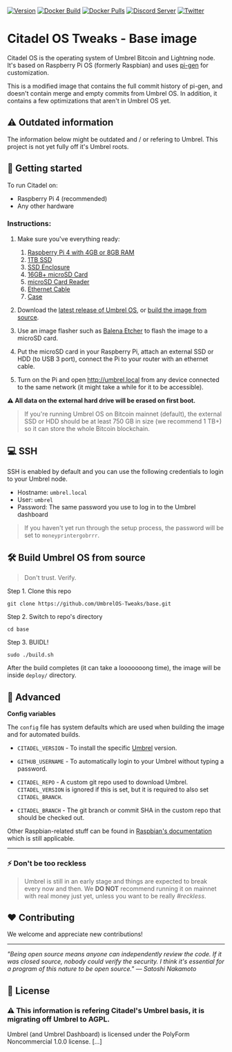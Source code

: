 [![Version](https://img.shields.io/github/v/release/rubcitadel/dashboard?color=%235351FB&label=version)](https://github.com/runcitadel/dashboard/releases)
[![Docker Build](https://img.shields.io/github/workflow/status/runcitadel/umbrel-dashboard/Docker%20build%20on%20push?color=%235351FB)](https://github.com/runcitadel/dashboard/actions?query=workflow%3A"Docker+build+on+push")
[![Docker Pulls](https://img.shields.io/docker/pulls/runcitadel/dashboard?color=%235351FB)](https://hub.docker.com/repository/registry-1.docker.io/runcitadel/dashboard/tags?page=1)
[![Discord Server](https://img.shields.io/badge/Community%20Chat-Discord-%235351FB)](https://discord.gg/6U3kM2cjdB)
[![Twitter](https://img.shields.io/twitter/follow/runcitadel?style=social)](https://twitter.com/runcitadel)


# Citadel OS Tweaks - Base image

Citadel OS is the operating system of Umbrel Bitcoin and Lightning node. It's based on Raspberry Pi OS (formerly Raspbian) and uses [pi-gen](https://github.com/RPi-Distro/pi-gen) for customization.

This is a modified image that contains the full commit history of pi-gen, and doesn't contain merge and empty commits from Umbrel OS.
In addition, it contains a few optimizations that aren't in Umbrel OS yet.

## ⚠️ Outdated information

The information below might be outdated and / or refering to Umbrel. This project is not yet fully off it's Umbrel roots.


## 🚀 Getting started

To run Citadel on:

- Raspberry Pi 4 (recommended) 
- Any other hardware

### Instructions:

1. Make sure you've everything ready:
    1. [Raspberry Pi 4 with 4GB or 8GB RAM](https://www.amazon.com/gp/product/B08C4SK5C3/ref=as_li_tl?ie=UTF8&camp=1789&creative=9325&creativeASIN=B08C4SK5C3&linkCode=as2&tag=umbrel08-20&linkId=d3f17fd4813568c4863d239839311d67)
    2. [1TB SSD](https://www.amazon.com/gp/product/B077SF8KMG/ref=as_li_tl?ie=UTF8&tag=umbrel08-20&camp=1789&creative=9325&linkCode=as2&creativeASIN=B077SF8KMG&linkId=5fa12eae55f9ecaed22984bdb9ebb546)
    3. [SSD Enclosure](https://www.amazon.com/gp/product/B01LY97QE8/ref=as_li_tl?ie=UTF8&tag=umbrel08-20&camp=1789&creative=9325&linkCode=as2&creativeASIN=B01LY97QE8&linkId=c73e0df3b8ebd4e5a03f37b7e3b371b3)
    4. [16GB+ microSD Card](https://www.amazon.com/gp/product/B07B98GXQT/ref=as_li_tl?ie=UTF8&tag=umbrel08-20&camp=1789&creative=9325&linkCode=as2&creativeASIN=B07B98GXQT&linkId=e72147bff5eef2a86d9d74300af70180)
    5. [microSD Card Reader](https://www.amazon.com/gp/product/B07G5JV2B5/ref=as_li_tl?ie=UTF8&tag=umbrel08-20&camp=1789&creative=9325&linkCode=as2&creativeASIN=B07G5JV2B5&linkId=474cdf41a783f4ea511b9affa05f33d8)
    6. [Ethernet Cable](https://www.amazon.com/gp/product/B07ZTR9K9Z/ref=as_li_tl?ie=UTF8&tag=umbrel08-20&camp=1789&creative=9325&linkCode=as2&creativeASIN=B07ZTR9K9Z&linkId=41269d57d8fbc8dfaf312893e689f5be)
    7. [Case](https://www.amazon.com/gp/product/B07WG4DW52/ref=as_li_tl?ie=UTF8&tag=umbrel08-20&camp=1789&creative=9325&linkCode=as2&creativeASIN=B07WG4DW52&linkId=738df0605882b2422080f18d8a74e669)

2. Download the [latest release of Umbrel OS](https://github.com/getumbrel/umbrel-os/releases/latest), or [build the image from source](#-build-umbrel-os-from-source).
3. Use an image flasher such as [Balena Etcher](https://github.com/balena-io/etcher) to flash the image to a microSD card.
4. Put the microSD card in your Raspberry Pi, attach an external SSD or HDD (to USB 3 port), connect the Pi to your router with an ethernet cable.
5. Turn on the Pi and open http://umbrel.local from any device connected to the same network (it might take a while for it to be accessible).

**⚠️ All data on the external hard drive will be erased on first boot.**

> If you're running Umbrel OS on Bitcoin mainnet (default), the external SSD or HDD should be at least 750 GB in size (we recommend 1 TB+) so it can store the whole Bitcoin blockchain.

## 💻 SSH

SSH is enabled by default and you can use the following credentials to login to your Umbrel node.

- Hostname: `umbrel.local`  
- User: `umbrel`  
- Password: The same password you use to log in to the Umbrel dashboard
 
> If you haven't yet run through the setup process, the password will be set to `moneyprintergobrrr`.

## 🛠 Build Umbrel OS from source

> Don't trust. Verify.

Step 1. Clone this repo
```
git clone https://github.com/UmbrelOS-Tweaks/base.git
```

Step 2. Switch to repo's directory
```
cd base
```

Step 3. BUIDL!
```
sudo ./build.sh
```

After the build completes (it can take a looooooong time), the image will be inside `deploy/` directory.

## 🔧 Advanced

**Config variables**

The `config` file has system defaults which are used when building the image and for automated builds.

- `CITADEL_VERSION` - To install the specific [Umbrel](https://github.com/getumbrel/umbrel) version.

- `GITHUB_USERNAME` - To automatically login to your Umbrel without typing a password.

- `CITADEL_REPO` - A custom git repo used to download Umbrel. `CITADEL_VERSION` is ignored if this is set, but it is required to also set `CITADEL_BRANCH`.

- `CITADEL_BRANCH` - The git branch or commit SHA in the custom repo that should be checked out.

Other Raspbian-related stuff can be found in [Raspbian's documentation](https://github.com/RPi-Distro/pi-gen/blob/master/README.md) which is still applicable.

---

### ⚡️ Don't be too reckless

> Umbrel is still in an early stage and things are expected to break every now and then. We **DO NOT** recommend running it on mainnet with real money just yet, unless you want to be really *#reckless*.

## ❤️ Contributing

We welcome and appreciate new contributions!


---

_"Being open source means anyone can independently review the code. If it was closed source, nobody could verify the security. I think it's essential for a program of this nature to be open source." — Satoshi Nakamoto_


## 📜 License

### ⚠️ This information is refering Citadel's Umbrel basis, it is migrating off Umbrel to AGPL.

Umbrel (and Umbrel Dashboard) is licensed under the PolyForm Noncommercial 1.0.0 license. [...]
